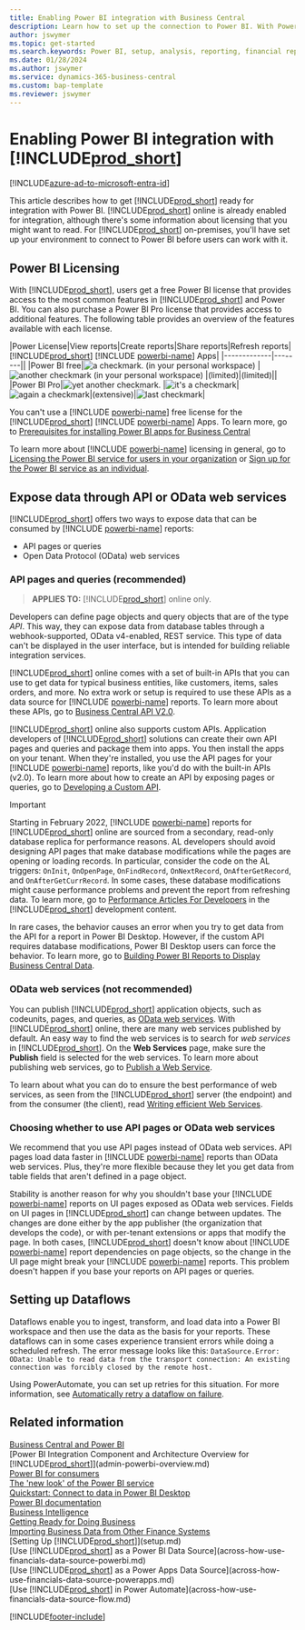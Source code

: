 ```yaml
---
title: Enabling Power BI integration with Business Central
description: Learn how to set up the connection to Power BI. With Power BI reports, you can get insights, business intelligence, and KPIs from your Business Central data.
author: jswymer
ms.topic: get-started
ms.search.keywords: Power BI, setup, analysis, reporting, financial report, business intelligence, KPI
ms.date: 01/28/2024
ms.author: jswymer
ms.service: dynamics-365-business-central
ms.custom: bap-template
ms.reviewer: jswymer
---
```

# Enabling Power BI integration with [!INCLUDE[prod_short](includes/prod_short.md)]

[!INCLUDE[azure-ad-to-microsoft-entra-id](~/../shared-content/shared/azure-ad-to-microsoft-entra-id.md)]

This article describes how to get [!INCLUDE[prod_short](includes/prod_short.md)] ready for integration with Power BI. [!INCLUDE[prod_short](includes/prod_short.md)] online is already enabled for integration, although there's some information about licensing that you might want to read. For [!INCLUDE[prod_short](includes/prod_short.md)] on-premises, you'll have set up your environment to connect to Power BI before users can work with it.

## <a name="license"></a>Power BI Licensing

With [!INCLUDE[prod_short](includes/prod_short.md)], users get a free Power BI license that provides access to the most common features in [!INCLUDE[prod_short](includes/prod_short.md)] and Power BI. You can also purchase a Power BI Pro license that provides access to additional features. The following table provides an overview of the features available with each license.

|Power License|View reports|Create reports|Share reports|Refresh reports| [!INCLUDE[prod_short](includes/prod_short.md)] [!INCLUDE [powerbi-name](includes/powerbi-name.md)] Apps|
|-------------|--------||
|Power BI free|![a checkmark.](media/check.png) (in your personal workspace)  | ![another checkmark](media/check.png) (in your personal workspace) |(limited)|(limited)||
|Power BI Pro|![yet another checkmark.](media/check.png) |![it's a checkmark](media/check.png)|![again a checkmark](media/check.png)|(extensive)|![last checkmark](media/check.png)|

You can't use a [!INCLUDE [powerbi-name](includes/powerbi-name.md)] free license for the [!INCLUDE[prod_short](includes/prod_short.md)] [!INCLUDE [powerbi-name](includes/powerbi-name.md)] Apps. To learn more, go to [Prerequisites for installing Power BI apps for Business Central](across-powerbi-install-business-central-apps.md#prerequisites)

To learn more about [!INCLUDE [powerbi-name](includes/powerbi-name.md)] licensing in general, go to [Licensing the Power BI service for users in your organization](/power-bi/admin/service-admin-licensing-organization) or [Sign up for the Power BI service as an individual](/power-bi/fundamentals/service-self-service-signup-for-power-bi).

## <a name="exposedata"></a>Expose data through API or OData web services

[!INCLUDE[prod_short](includes/prod_short.md)] offers two ways to expose data that can be consumed by [!INCLUDE [powerbi-name](includes/powerbi-name.md)] reports: 

* API pages or queries
* Open Data Protocol (OData) web services

### API pages and queries (recommended)

> **APPLIES TO:** [!INCLUDE[prod_short](includes/prod_short.md)] online only.

Developers can define page objects and query objects that are of the type *API*. This way, they can expose data from database tables through a webhook-supported, OData v4-enabled, REST service. This type of data can't be displayed in the user interface, but is intended for building reliable integration services.

[!INCLUDE[prod_short](includes/prod_short.md)] online comes with a set of built-in APIs that you can use to get data for typical business entities, like customers, items, sales orders, and more. No extra work or setup is required to use these APIs as a data source for [!INCLUDE [powerbi-name](includes/powerbi-name.md)] reports. To learn more about these APIs, go to [Business Central API V2.0](/dynamics365/business-central/dev-itpro/api-reference/v2.0/).

[!INCLUDE[prod_short](includes/prod_short.md)] online also supports custom APIs. Application developers of [!INCLUDE[prod_short](includes/prod_short.md)] solutions can create their own API pages and queries and package them into apps. You then install the apps on your tenant. When they're installed, you use the API pages for your [!INCLUDE [powerbi-name](includes/powerbi-name.md)] reports, like you'd do with the built-in APIs (v2.0). To learn more about how to create an API by exposing pages or queries, go to [Developing a Custom API](/dynamics365/business-central/dev-itpro/developer/devenv-develop-custom-api).

> [!IMPORTANT]
> Starting in February 2022, [!INCLUDE [powerbi-name](includes/powerbi-name.md)] reports for [!INCLUDE[prod_short](includes/prod_short.md)] online are sourced from a secondary, read-only database replica for performance reasons. AL developers should avoid designing API pages that make database modifications while the pages are opening or loading records. In particular, consider the code on the AL triggers: `OnInit`, `OnOpenPage`, `OnFindRecord`, `OnNextRecord`, `OnAfterGetRecord`, and `OnAfterGetCurrRecord`. In some cases, these database modifications might cause performance problems and prevent the report from refreshing data. To learn more, go to [Performance Articles For Developers](/dynamics365/business-central/dev-itpro/performance/performance-developer?branch=main#writing-efficient-web-services) in the [!INCLUDE[prod_short](includes/prod_short.md)] development content.
>
> In rare cases, the behavior causes an error when you try to get data from the API for a report in Power BI Desktop. However, if the custom API requires database modifications, Power BI Desktop users can force the behavior. To learn more, go to [Building Power BI Reports to Display Business Central Data](across-how-use-financials-data-source-powerbi.md#fixing-problems).

### OData web services (not recommended)

You can publish [!INCLUDE[prod_short](includes/prod_short.md)] application objects, such as codeunits, pages, and queries, as [OData web services](/dynamics365/business-central/dev-itpro/webservices/odata-web-services). With [!INCLUDE[prod_short](includes/prod_short.md)] online, there are many web services published by default. An easy way to find the web services is to search for *web services* in [!INCLUDE[prod_short](includes/prod_short.md)]. On the **Web Services** page, make sure the **Publish** field is selected for the web services. To learn more about publishing web services, go to [Publish a Web Service](across-how-publish-web-service.md).

To learn about what you can do to ensure the best performance of web services, as seen from the [!INCLUDE[prod_short](includes/prod_short.md)] server (the endpoint) and from the consumer (the client), read [Writing efficient Web Services](/dynamics365/business-central/dev-itpro/performance/performance-developer#writing-efficient-web-services).

### Choosing whether to use API pages or OData web services

We recommend that you use API pages instead of OData web services. API pages load data faster in [!INCLUDE [powerbi-name](includes/powerbi-name.md)] reports than OData web services. Plus, they're more flexible because they let you get data from table fields that aren't defined in a page object.

Stability is another reason for why you shouldn't base your [!INCLUDE [powerbi-name](includes/powerbi-name.md)] reports on UI pages exposed as OData web services. Fields on UI pages in [!INCLUDE[prod_short](includes/prod_short.md)] can change between updates. The changes are done either by the app publisher (the organization that develops the code), or with per-tenant extensions or apps that modify the page. In both cases, [!INCLUDE[prod_short](includes/prod_short.md)] doesn't know about [!INCLUDE [powerbi-name](includes/powerbi-name.md)] report dependencies on page objects, so the change in the UI page might break your [!INCLUDE [powerbi-name](includes/powerbi-name.md)] reports. This problem doesn't happen if you base your reports on API pages or queries.

<!--## <a name="setup"></a>Set up [!INCLUDE[prod_short](includes/prod_short.md)] on-premises for Power BI integration

This section explains the requirements for a [!INCLUDE[prod_short](includes/prod_short.md)] on-premises deployment to integrate with Power BI.

1. Configure either [NavUserPassword](/dynamics365/business-central/dev-itpro/administration/authenticating-users-with-navuserpassword) or [Microsoft Entra ID](/dynamics365/business-central/dev-itpro/administration/authenticating-users-with-azure-ad-overview) as the authentication method for the deployment.  
    
    > [!NOTE]
    > Power BI integration doesn't support Windows authentication and is not supported on Windows Client.

2. Enable OData web services and the ODataV4 endpoint.

    OData web service must be enabled on the [!INCLUDE[server](includes/server.md)], and OData port opened in firewall. For more information, see [Configuring Business Central Server - OData Web Services](/dynamics365/business-central/dev-itpro/administration/configure-server-instance#ODataServices).

    The local server must be accessible from the Internet.

3. Give [!INCLUDE[prod_short](includes/prod_short.md)] user accounts a web service access key.

    A web service access key is only needed to view [!INCLUDE[prod_short](includes/prod_short.md)] data in Power BI. You can assign a web service access key to each user account. Or instead, create a specific account with a web service access key for use by all users. For more information, see [Web Services Authentication](/dynamics365/business-central/dev-itpro/webservices/web-services-authentication#generate-a-web-service-access-key).

    <!--
    > [!IMPORTANT]
    > With [!INCLUDE[prod_short](../developer/includes/prod_short.md)] online, the use of access keys (Basic Auth) for web service authentication is [deprecated](/dynamics365/business-central/dev-itpro/upgrade/deprecated-features-w1#accesskeys). We recommend that you use OAuth2 instead. For more information, see [Use OAuth to Authorize Business Central Web Services](/dynamics365/business-central/dev-itpro/webservices/authenticate-web-services-using-oauth).-->

<!--4. Create an application registration for [!INCLUDE[prod_short](includes/prod_short.md)] in Microsoft Azure.

    To view Power BI reports embedded in [!INCLUDE[prod_short](includes/prod_short.md)] pages, an application must be registered for [!INCLUDE[prod_short](includes/prod_short.md)] in Microsoft Azure. The registered application needs permission to Power BI services. At a minimum, the app requires  **User.ReadWrite.All** permission. For users to view reports from shared Power BI workspaces, the app requires **Workspace.Read.All** permission. For more information, see [Registering [!INCLUDE[prod_short](includes/prod_short.md)] On-Premises in Microsoft Entra ID for Integrating with Other Services](/dynamics365/business-central/dev-itpro/administration/register-app-azure).

    > [!NOTE]
    > If your deployment uses NavUserPassword authentication, [!INCLUDE[prod_short](includes/prod_short.md)] connects to the same Power BI service for all users. You'll specify this service account as part of registering the application. With Microsoft Entra authentication, [!INCLUDE[prod_short](includes/prod_short.md)] connects to the Power BI service associated with the individual user accounts.

    <!-- Windows authentication can also be used but you can't get data from BC in Power BI -->
<!--5. Make the initial connection from Business Central to Power BI.

    Before end-users can use Power BI in [!INCLUDE[prod_short](includes/prod_short.md)], an Azure application administrator will have to give consent to the Power BI service.

    To make the initial connection, open [!INCLUDE[prod_short](includes/prod_short.md)], and run **Get Started with Power BI** from the Home page. This action will lead you through the consent process, and check your Power BI license. When prompted sign in using an Microsoft Entra admin account. For more information, see [Connect to Power BI - one time only](across-working-with-powerbi.md#connect).-->

## Setting up Dataflows

Dataflows enable you to ingest, transform, and load data into a Power BI workspace and then use the data as the basis for your reports. These dataflows can in some cases experience transient errors while doing a scheduled refresh. The error message looks like this: `DataSource.Error: OData: Unable to read data from the transport connection: An existing connection was forcibly closed by the remote host.` 

Using PowerAutomate, you can set up retries for this situation. For more information, see [Automatically retry a dataflow on failure](/power-query/dataflows/automatically-retry-dataflow).

## Related information

[Business Central and Power BI](admin-powerbi.md)  
[Power BI Integration Component and Architecture Overview for [!INCLUDE[prod_short](includes/prod_short.md)]](admin-powerbi-overview.md)  
[Power BI for consumers](/power-bi/consumer/end-user-consumer)  
[The 'new look' of the Power BI service](/power-bi/service-new-look)  
[Quickstart: Connect to data in Power BI Desktop](/power-bi/desktop-quickstart-connect-to-data)  
[Power BI documentation](/power-bi/)  
[Business Intelligence](bi.md)  
[Getting Ready for Doing Business](ui-get-ready-business.md)  
[Importing Business Data from Other Finance Systems](across-import-data-configuration-packages.md)  
[Setting Up [!INCLUDE[prod_short](includes/prod_short.md)]](setup.md)  
[Use [!INCLUDE[prod_short](includes/prod_short.md)] as a Power BI Data Source](across-how-use-financials-data-source-powerbi.md)  
[Use [!INCLUDE[prod_short](includes/prod_short.md)] as a Power Apps Data Source](across-how-use-financials-data-source-powerapps.md)  
[Use [!INCLUDE[prod_short](includes/prod_short.md)] in Power Automate](across-how-use-financials-data-source-flow.md)  




[!INCLUDE[footer-include](includes/footer-banner.md)]

